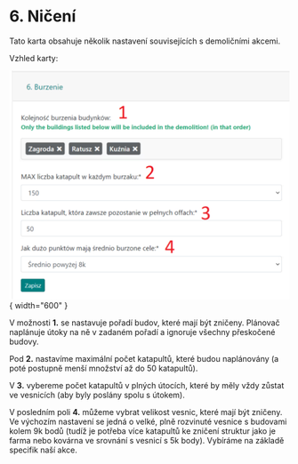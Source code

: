 # 6. Ničení

Tato karta obsahuje několik nastavení souvisejících s demoličními akcemi.

Vzhled karty:

![alt text](image-8.png){ width="600" }

V možnosti **1.** se nastavuje pořadí budov, které mají být zničeny. Plánovač naplánuje útoky na ně v zadaném pořadí a ignoruje všechny přeskočené budovy.

Pod **2.** nastavíme maximální počet katapultů, které budou naplánovány (a poté postupně menší množství až do 50 katapultů).

V **3.** vybereme počet katapultů v plných útocích, které by měly vždy zůstat ve vesnicích (aby byly poslány spolu s útokem).

V posledním poli **4.** můžeme vybrat velikost vesnic, které mají být zničeny. Ve výchozím nastavení se jedná o velké, plně rozvinuté vesnice s budovami kolem 9k bodů (tudíž je potřeba více katapultů ke zničení struktur jako je farma nebo kovárna ve srovnání s vesnicí s 5k body). Vybíráme na základě specifik naší akce.
